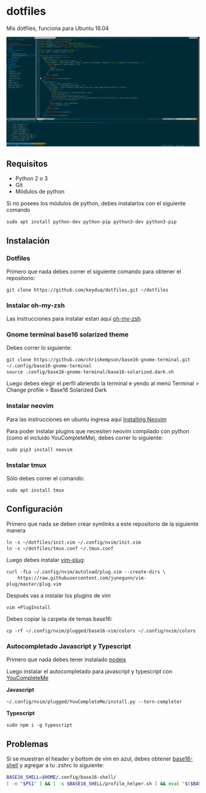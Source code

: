# dotfiles
Mis dotfiles, funciona para Ubuntu 16.04

![Screenshot](https://raw.githubusercontent.com/keyduq/dotfiles/master/screenshot.png)

## Requisitos

- Python 2 o 3
- Git
- Módulos de python

Si no posees los módulos de python, debes instalarlos con el siguiente comando
```shell
sudo apt install python-dev python-pip python3-dev python3-pip
```

## Instalación

### Dotfiles

Primero que nada debes correr el siguiente comando para obtener el repositorio:
```
git clone https://github.com/keyduq/dotfiles.git ~/dotfiles
```

### Instalar oh-my-zsh

Las instrucciones para instalar estan aquí [oh-my-zsh](https://github.com/robbyrussell/oh-my-zsh)

### Gnome terminal base16 solarized theme

Debes correr lo siguiente:
```shell
git clone https://github.com/chriskempson/base16-gnome-terminal.git ~/.config/base16-gnome-terminal
source .config/base16-gnome-terminal/base16-solarized.dark.sh
```
Luego debes elegir el perfil abriendo la terminal e yendo al menú Terminal > Change profile > Base16 Solarized Dark

### Instalar neovim

Para las instrucciones en ubuntu ingresa aquí [Installing Neovim](https://github.com/neovim/neovim/wiki/Installing-Neovim#ubuntu)

Para poder instalar plugins que necesiten neovim compilado con python (como el incluido YouCompleteMe), debes correr lo siguiente:
```shell
sudo pip3 install neovim
```

### Instalar tmux

Sólo debes correr el comando:
```shell
sudo apt install tmux
```

## Configuración

Primero que nada se deben crear symlinks a este repositorio de la siguiente manera
```shell
ln -s ~/dotfiles/init.vim ~/.config/nvim/init.vim
ln -s ~/dotfiles/tmux.conf ~/.tmux.conf
```

Luego debes instalar [vim-plug](https://github.com/junegunn/vim-plug):
```shell
curl -fLo ~/.config/nvim/autoload/plug.vim --create-dirs \
    https://raw.githubusercontent.com/junegunn/vim-plug/master/plug.vim
```

Después vas a instalar los plugins de vim
```shell
vim +PlugInstall
```

Debes copiar la carpeta de temas base16:
```shell
cp -rf ~/.config/nvim/plugged/base16-vim/colors ~/.config/nvim/colors
```

### Autocompletado Javascript y Typescript

Primero que nada debes tener instalado [nodejs](https://nodejs.org/en/)

Luego instalar el autocompletado para javascript y typescript con [YouCompleteMe](https://github.com/Valloric/YouCompleteMe)

**Javascript**
```shell
~/.config/nvim/plugged/YouCompleteMe/install.py --tern-completer
```
**Typescript**
```shell
sudo npm i -g typescript
```

## Problemas

Si se muestran el header y bottom de vim en azul, debes obtener [base16-shell](https://github.com/chriskempson/base16-shell) 
y agregar a tu .zshrc lo siguiente:
```zsh
BASE16_SHELL=$HOME/.config/base16-shell/
[ -n "$PS1" ] && [ -s $BASE16_SHELL/profile_helper.sh ] && eval "$($BASE16_SHELL/profile_helper.sh)"
```


